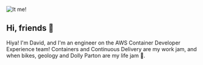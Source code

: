 ![It me!](https://github.com/kohidave/kohidave/blob/master/kohidave.gif)

## Hi, friends 👋
Hiya! I'm David, and I'm an engineer on the AWS Container Developer Experience team! Containers and Continuous Delivery are my work jam, and when bikes, geology and Dolly Parton are my life jam 🍕.


